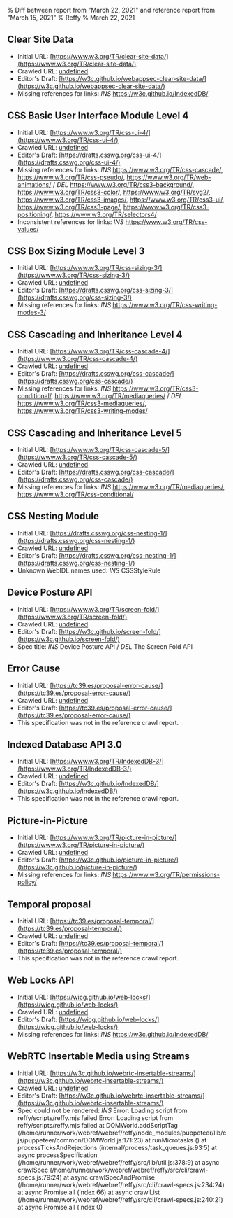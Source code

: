 % Diff between report from "March 22, 2021" and reference report from "March 15, 2021"
% Reffy
% March 22, 2021

## Clear Site Data

- Initial URL: [https://www.w3.org/TR/clear-site-data/](https://www.w3.org/TR/clear-site-data/)
- Crawled URL: [undefined](undefined)
- Editor's Draft: [https://w3c.github.io/webappsec-clear-site-data/](https://w3c.github.io/webappsec-clear-site-data/)
- Missing references for links: *INS* https://w3c.github.io/IndexedDB/


## CSS Basic User Interface Module Level 4

- Initial URL: [https://www.w3.org/TR/css-ui-4/](https://www.w3.org/TR/css-ui-4/)
- Crawled URL: [undefined](undefined)
- Editor's Draft: [https://drafts.csswg.org/css-ui-4/](https://drafts.csswg.org/css-ui-4/)
- Missing references for links: *INS* https://www.w3.org/TR/css-cascade/, https://www.w3.org/TR/css-pseudo/, https://www.w3.org/TR/web-animations/ / *DEL* https://www.w3.org/TR/css3-background/, https://www.w3.org/TR/css3-color/, https://www.w3.org/TR/svg2/, https://www.w3.org/TR/css3-images/, https://www.w3.org/TR/css3-ui/, https://www.w3.org/TR/css3-page/, https://www.w3.org/TR/css3-positioning/, https://www.w3.org/TR/selectors4/
- Inconsistent references for links: *INS* https://www.w3.org/TR/css-values/


## CSS Box Sizing Module Level 3

- Initial URL: [https://www.w3.org/TR/css-sizing-3/](https://www.w3.org/TR/css-sizing-3/)
- Crawled URL: [undefined](undefined)
- Editor's Draft: [https://drafts.csswg.org/css-sizing-3/](https://drafts.csswg.org/css-sizing-3/)
- Missing references for links: *INS* https://www.w3.org/TR/css-writing-modes-3/


## CSS Cascading and Inheritance Level 4

- Initial URL: [https://www.w3.org/TR/css-cascade-4/](https://www.w3.org/TR/css-cascade-4/)
- Crawled URL: [undefined](undefined)
- Editor's Draft: [https://drafts.csswg.org/css-cascade/](https://drafts.csswg.org/css-cascade/)
- Missing references for links: *INS* https://www.w3.org/TR/css3-conditional/, https://www.w3.org/TR/mediaqueries/ / *DEL* https://www.w3.org/TR/css3-mediaqueries/, https://www.w3.org/TR/css3-writing-modes/


## CSS Cascading and Inheritance Level 5

- Initial URL: [https://www.w3.org/TR/css-cascade-5/](https://www.w3.org/TR/css-cascade-5/)
- Crawled URL: [undefined](undefined)
- Editor's Draft: [https://drafts.csswg.org/css-cascade/](https://drafts.csswg.org/css-cascade/)
- Missing references for links: *INS* https://www.w3.org/TR/mediaqueries/, https://www.w3.org/TR/css-conditional/


## CSS Nesting Module

- Initial URL: [https://drafts.csswg.org/css-nesting-1/](https://drafts.csswg.org/css-nesting-1/)
- Crawled URL: [undefined](undefined)
- Editor's Draft: [https://drafts.csswg.org/css-nesting-1/](https://drafts.csswg.org/css-nesting-1/)
- Unknown WebIDL names used: *INS* CSSStyleRule


## Device Posture API

- Initial URL: [https://www.w3.org/TR/screen-fold/](https://www.w3.org/TR/screen-fold/)
- Crawled URL: [undefined](undefined)
- Editor's Draft: [https://w3c.github.io/screen-fold/](https://w3c.github.io/screen-fold/)
- Spec title: *INS* Device Posture API / *DEL* The Screen Fold API


## Error Cause

- Initial URL: [https://tc39.es/proposal-error-cause/](https://tc39.es/proposal-error-cause/)
- Crawled URL: [undefined](undefined)
- Editor's Draft: [https://tc39.es/proposal-error-cause/](https://tc39.es/proposal-error-cause/)
- This specification was not in the reference crawl report.


## Indexed Database API 3.0

- Initial URL: [https://www.w3.org/TR/IndexedDB-3/](https://www.w3.org/TR/IndexedDB-3/)
- Crawled URL: [undefined](undefined)
- Editor's Draft: [https://w3c.github.io/IndexedDB/](https://w3c.github.io/IndexedDB/)
- This specification was not in the reference crawl report.


## Picture-in-Picture

- Initial URL: [https://www.w3.org/TR/picture-in-picture/](https://www.w3.org/TR/picture-in-picture/)
- Crawled URL: [undefined](undefined)
- Editor's Draft: [https://w3c.github.io/picture-in-picture/](https://w3c.github.io/picture-in-picture/)
- Missing references for links: *INS* https://www.w3.org/TR/permissions-policy/


## Temporal proposal

- Initial URL: [https://tc39.es/proposal-temporal/](https://tc39.es/proposal-temporal/)
- Crawled URL: [undefined](undefined)
- Editor's Draft: [https://tc39.es/proposal-temporal/](https://tc39.es/proposal-temporal/)
- This specification was not in the reference crawl report.


## Web Locks API

- Initial URL: [https://wicg.github.io/web-locks/](https://wicg.github.io/web-locks/)
- Crawled URL: [undefined](undefined)
- Editor's Draft: [https://wicg.github.io/web-locks/](https://wicg.github.io/web-locks/)
- Missing references for links: *INS* https://w3c.github.io/IndexedDB/


## WebRTC Insertable Media using Streams

- Initial URL: [https://w3c.github.io/webrtc-insertable-streams/](https://w3c.github.io/webrtc-insertable-streams/)
- Crawled URL: [undefined](undefined)
- Editor's Draft: [https://w3c.github.io/webrtc-insertable-streams/](https://w3c.github.io/webrtc-insertable-streams/)
- Spec could not be rendered: *INS* Error: Loading script from reffy/scripts/reffy.mjs failed Error: Loading script from reffy/scripts/reffy.mjs failed
    at DOMWorld.addScriptTag (/home/runner/work/webref/webref/reffy/node_modules/puppeteer/lib/cjs/puppeteer/common/DOMWorld.js:171:23)
    at runMicrotasks (<anonymous>)
    at processTicksAndRejections (internal/process/task_queues.js:93:5)
    at async processSpecification (/home/runner/work/webref/webref/reffy/src/lib/util.js:378:9)
    at async crawlSpec (/home/runner/work/webref/webref/reffy/src/cli/crawl-specs.js:79:24)
    at async crawlSpecAndPromise (/home/runner/work/webref/webref/reffy/src/cli/crawl-specs.js:234:24)
    at async Promise.all (index 66)
    at async crawlList (/home/runner/work/webref/webref/reffy/src/cli/crawl-specs.js:240:21)
    at async Promise.all (index 0)


